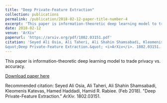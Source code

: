 ```yaml
---
title: "Deep Private-Feature Extraction"
collection: publications
permalink: /publication/2018-02-12-paper-title-number-4
excerpt: 'This paper is information-theoretic deep learning model to trade privacy vs. accuracy.'
date: 2018-02-12
venue: 'ArXiv'
paperurl: 'https://arxiv.org/pdf/1802.03151.pdf'
citation: 'Seyed Ali Osia, Ali Taheri, Ali Shahin Shamsabadi, Kleomenis Katevas, Hamed Haddadi, Hamid R. Rabiee. (Feb 2018). 
&quot;Deep Private-Feature Extraction.&quot; <i>ArXiv</i>. 1802.03151.'
---
```

This paper is information-theoretic deep learning model to trade privacy vs. accuracy.

[Download paper here](https://arxiv.org/pdf/1802.03151.pdf)

Recommended citation: Seyed Ali Osia, Ali Taheri, Ali Shahin Shamsabadi, Kleomenis Katevas, Hamed Haddadi, Hamid R. Rabiee. (Feb 2018). 
"Deep Private-Feature Extraction." <i>ArXiv</i>. 1802.03151.
